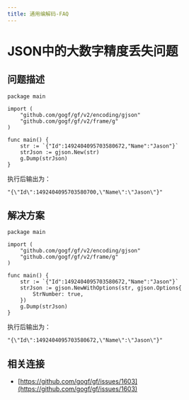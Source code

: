 ```yaml
---
title: 通用编解码-FAQ
---
```


# JSON中的大数字精度丢失问题

## 问题描述

```
package main

import (
	"github.com/gogf/gf/v2/encoding/gjson"
	"github.com/gogf/gf/v2/frame/g"
)

func main() {
	str := `{"Id":1492404095703580672,"Name":"Jason"}`
	strJson := gjson.New(str)
	g.Dump(strJson)
}
```

执行后输出为：

```
"{\"Id\":1492404095703580700,\"Name\":\"Jason\"}"
```

## 解决方案

```
package main

import (
	"github.com/gogf/gf/v2/encoding/gjson"
	"github.com/gogf/gf/v2/frame/g"
)

func main() {
	str := `{"Id":1492404095703580672,"Name":"Jason"}`
	strJson := gjson.NewWithOptions(str, gjson.Options{
		StrNumber: true,
	})
	g.Dump(strJson)
}
```

执行后输出为：

```
"{\"Id\":1492404095703580672,\"Name\":\"Jason\"}"
```

## 相关连接

- [https://github.com/gogf/gf/issues/1603](https://github.com/gogf/gf/issues/1603)